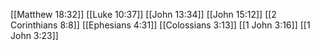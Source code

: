 [[Matthew 18:32]]
[[Luke 10:37]]
[[John 13:34]]
[[John 15:12]]
[[2 Corinthians 8:8]]
[[Ephesians 4:31]]
[[Colossians 3:13]]
[[1 John 3:16]]
[[1 John 3:23]]
